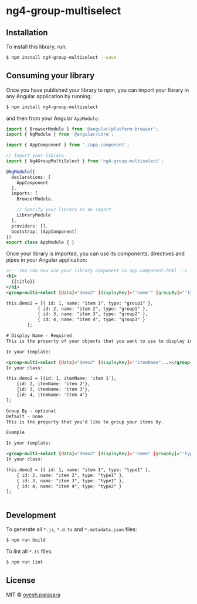 # ng4-group-multiselect

## Installation

To install this library, run:

```bash
$ npm install ng4-group-multiselect --save
```

## Consuming your library

Once you have published your library to npm, you can import your library in any Angular application by running:

```bash
$ npm install ng4-group-multiselect
```

and then from your Angular `AppModule`:

```typescript
import { BrowserModule } from '@angular/platform-browser';
import { NgModule } from '@angular/core';

import { AppComponent } from './app.component';

// Import your library
import { Ng4GroupMultiSelect } from 'ng4-group-multiselect';

@NgModule({
  declarations: [
    AppComponent
  ],
  imports: [
    BrowserModule,

    // Specify your library as an import
    LibraryModule
  ],
  providers: [],
  bootstrap: [AppComponent]
})
export class AppModule { }
```

Once your library is imported, you can use its components, directives and pipes in your Angular application:

```xml
<!-- You can now use your library component in app.component.html -->
<h1>
  {{title}}
</h1>
<group-multi-select [data]="demo2" [displayKey]="'name'" [groupBy]="'type'" [(ngModel)]="selectedItems" ></group-multi-select>

this.demo2 = [{ id: 1, name: "item 1", type: "group1" }, 
            { id: 2, name: "item 2", type: "group1" }, 
            { id: 3, name: "item 3", type: "group2" }, 
            { id: 4, name: "item 4", type: "group3" }
        ];

# Display Name - Required
This is the property of your objects that you want to use to display in the selected values list, as well as in the list of available options. The value can be whatever you want, as long as it's a key value in your objects - this should be a string.

In your template:

<group-multi-select [data]="demo2" [displayKey]="'itemName"...></group-multi-select>
In your class:

this.demo2 = [{id: 1, itemName: 'item 1'}, 
    {id: 2, itemName: 'item 2'}, 
    {id: 3, itemName: 'item 3'}, 
    {id: 4, itemName: 'item 4'}
];

Group By - optional
Default - none
This is the property that you'd like to group your items by.

Example

In your template:

<group-multi-select [data]="demo2" [displayKey]="'name" [groupBy]="'type'"...></group-multi-select>
In your class:

this.demo2 = [{ id: 1, name: "item 1", type: "type1" }, 
    { id: 2, name: "item 2", type: "type1" }, 
    { id: 3, name: "item 3", type: "type1" }, 
    { id: 4, name: "item 4", type: "type2" }
];



```

## Development

To generate all `*.js`, `*.d.ts` and `*.metadata.json` files:

```bash
$ npm run build
```

To lint all `*.ts` files:

```bash
$ npm run lint
```

## License

MIT © [ovesh.parasara](mailto:ovesh.parasara@gmail.com)
